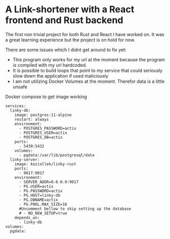 # A Link-shortener with a React frontend and Rust backend

The first non trivial project for both Rust and React I have worked on.
It was a great learning experience but the project is on hold for now.

There are some issues which I didnt get around to fix yet:
- This program only works for my url at the moment because the program is compiled with my url hardcoded.
- It is possible to build loops that point to my service that could seriously slow down the application if used maliciously
- I am not utilizing Docker Volumes at the moment. Therefor data is a little unsafe 

Docker compose to get image working
```
services:
  linky-db:
    image: postgres:11-alpine
    restart: always
    environment:
      - POSTGRES_PASSWORD=actix
      - POSTGRES_USER=actix
      - POSTGRES_DB=actix
    ports:
      - 5430:5432
    volumes:
      - pgdata:/var/lib/postgresql/data
  linky-server:
    image: koziollek/linky-rust
    ports:
      - 9017:9017
    environment:
      - SERVER_ADDR=0.0.0.0:9017
      - PG.USER=actix
      - PG.PASSWORD=actix
      - PG.HOST=linky-db
      - PG.DBNAME=actix
      - PG.POOL.MAX_SIZE=16
      #Uncomment bellow to skip setting up the database
      # - NO_NEW_SETUP=true
    depends_on:
      - linky-db
volumes:
  pgdata:
```
